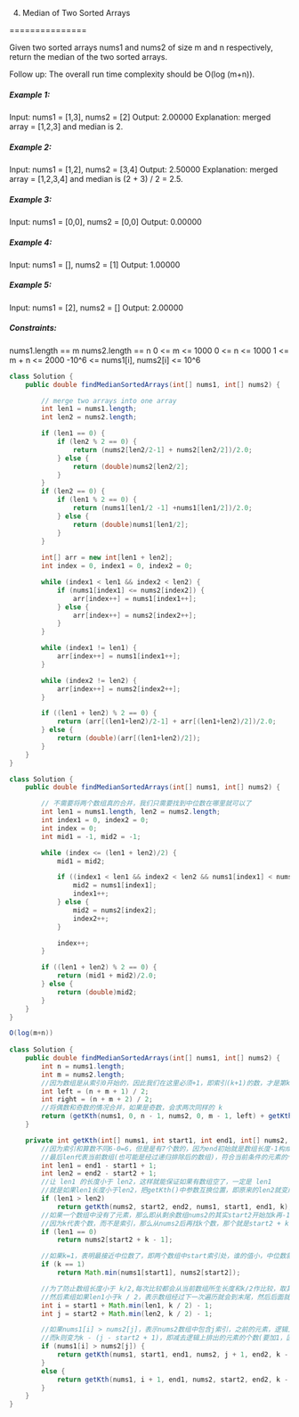 4. Median of Two Sorted Arrays

===============

Given two sorted arrays nums1 and nums2 of size m and n respectively, return the median of the two sorted arrays.

Follow up: The overall run time complexity should be O(log (m+n)).

##### Example 1:

Input: nums1 = [1,3], nums2 = [2]
Output: 2.00000
Explanation: merged array = [1,2,3] and median is 2.

##### Example 2:

Input: nums1 = [1,2], nums2 = [3,4]
Output: 2.50000
Explanation: merged array = [1,2,3,4] and median is (2 + 3) / 2 = 2.5.

##### Example 3:

Input: nums1 = [0,0], nums2 = [0,0]
Output: 0.00000

##### Example 4:

Input: nums1 = [], nums2 = [1]
Output: 1.00000

##### Example 5:

Input: nums1 = [2], nums2 = []
Output: 2.00000

##### Constraints:

nums1.length == m
nums2.length == n
0 <= m <= 1000
0 <= n <= 1000
1 <= m + n <= 2000
-10^6 <= nums1[i], nums2[i] <= 10^6

```java
class Solution {
    public double findMedianSortedArrays(int[] nums1, int[] nums2) {

        // merge two arrays into one array
        int len1 = nums1.length;
        int len2 = nums2.length;

        if (len1 == 0) {
            if (len2 % 2 == 0) {
                return (nums2[len2/2-1] + nums2[len2/2])/2.0;
            } else {
                return (double)nums2[len2/2];
            }
        } 
        if (len2 == 0) {
            if (len1 % 2 == 0) {
                return (nums1[len1/2 -1] +nums1[len1/2])/2.0;
            } else {
                return (double)nums1[len1/2];
            }
        }
        
        int[] arr = new int[len1 + len2];
        int index = 0, index1 = 0, index2 = 0;

        while (index1 < len1 && index2 < len2) {
            if (nums1[index1] <= nums2[index2]) {
                arr[index++] = nums1[index1++];
            } else {
                arr[index++] = nums2[index2++];
            }     
        }

        while (index1 != len1) {
            arr[index++] = nums1[index1++];
        }

        while (index2 != len2) {
            arr[index++] = nums2[index2++];
        }

        if ((len1 + len2) % 2 == 0) {
            return (arr[(len1+len2)/2-1] + arr[(len1+len2)/2])/2.0;
        } else {
            return (double)(arr[(len1+len2)/2]);
        }
    }
}
```

```java
class Solution {
    public double findMedianSortedArrays(int[] nums1, int[] nums2) {

        // 不需要将两个数组真的合并，我们只需要找到中位数在哪里就可以了
        int len1 = nums1.length, len2 = nums2.length;
        int index1 = 0, index2 = 0;
        int index = 0;
        int mid1 = -1, mid2 = -1;

        while (index <= (len1 + len2)/2) {
            mid1 = mid2;

            if ((index1 < len1 && index2 < len2 && nums1[index1] < nums2[index2]) || index2 >= len2) {
                mid2 = nums1[index1];
                index1++;
            } else {
                mid2 = nums2[index2];
                index2++;
            }

            index++;
        }

        if ((len1 + len2) % 2 == 0) {
            return (mid1 + mid2)/2.0;
        } else {
            return (double)mid2;
        }
    }
}
```

```java
O(log(m+n))
    
class Solution {
    public double findMedianSortedArrays(int[] nums1, int[] nums2) {
        int n = nums1.length;
        int m = nums2.length;
        //因为数组是从索引0开始的，因此我们在这里必须+1，即索引(k+1)的数，才是第k个数。
        int left = (n + m + 1) / 2;
        int right = (n + m + 2) / 2;
        //将偶数和奇数的情况合并，如果是奇数，会求两次同样的 k
        return (getKth(nums1, 0, n - 1, nums2, 0, m - 1, left) + getKth(nums1, 0, n - 1, nums2, 0, m - 1, right)) * 0.5;
    }

    private int getKth(int[] nums1, int start1, int end1, int[] nums2, int start2, int end2, int k) {
        //因为索引和算数不同6-0=6，但是是有7个数的，因为end初始就是数组长度-1构成的。
        //最后len代表当前数组(也可能是经过递归排除后的数组)，符合当前条件的元素的个数
        int len1 = end1 - start1 + 1;
        int len2 = end2 - start2 + 1;
        //让 len1 的长度小于 len2，这样就能保证如果有数组空了，一定是 len1
        //就是如果len1长度小于len2，把getKth()中参数互换位置，即原来的len2就变成了len1，即len1，永远比len2小
        if (len1 > len2) 
            return getKth(nums2, start2, end2, nums1, start1, end1, k);
        //如果一个数组中没有了元素，那么即从剩余数组nums2的其实start2开始加k再-1.
        //因为k代表个数，而不是索引，那么从nums2后再找k个数，那个就是start2 + k-1索引处就行了。因为还包含nums2[start2]也是一个数。因为它在上次迭代时并没有被排除
        if (len1 == 0) 
            return nums2[start2 + k - 1];

        //如果k=1，表明最接近中位数了，即两个数组中start索引处，谁的值小，中位数就是谁(start索引之前表示经过迭代已经被排出的不合格的元素，即数组没被抛弃的逻辑上的范围是nums[start]--->nums[end])。
        if (k == 1) 
            return Math.min(nums1[start1], nums2[start2]);

        //为了防止数组长度小于 k/2,每次比较都会从当前数组所生长度和k/2作比较，取其中的小的(如果取大的，数组就会越界)
        //然后素组如果len1小于k / 2，表示数组经过下一次遍历就会到末尾，然后后面就会在那个剩余的数组中寻找中位数
        int i = start1 + Math.min(len1, k / 2) - 1;
        int j = start2 + Math.min(len2, k / 2) - 1;

        //如果nums1[i] > nums2[j]，表示nums2数组中包含j索引，之前的元素，逻辑上全部淘汰，即下次从J+1开始。
        //而k则变为k - (j - start2 + 1)，即减去逻辑上排出的元素的个数(要加1，因为索引相减，相对于实际排除的时要少一个的)
        if (nums1[i] > nums2[j]) {
            return getKth(nums1, start1, end1, nums2, j + 1, end2, k - (j - start2 + 1));
        }
        else {
            return getKth(nums1, i + 1, end1, nums2, start2, end2, k - (i - start1 + 1));
        }
    }
}
```

